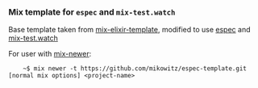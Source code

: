 ### Mix template for `espec` and `mix-test.watch`

Base template taken from [mix-elixir-template](https://github.com/alco/mix-elixir-template),
modified to use [espec](https://github.com/antonmi/espec) and [mix-test.watch](https://github.com/lpil/mix-test.watch)

For user with [mix-newer](https://github.com/alco/mix-newer):

        ~$ mix newer -t https://github.com/mikowitz/espec-template.git [normal mix options] <project-name>

